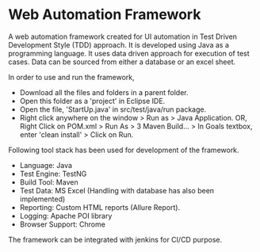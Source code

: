 # Web Automation Framework
A web automation framework created for UI automation in Test Driven Development Style (TDD) approach. It is developed using Java as a programming language. It uses data driven approach for execution of test cases. Data can be sourced from either a database or an excel sheet.

In order to use and run the framework, 
- Download all the files and folders in a parent folder. 
- Open this folder as a 'project' in Eclipse IDE.
- Open the file, 'StartUp.java' in src/test/java/run package.
- Right click anywhere on the window > Run as > Java Application.
  OR, Right Click on POM.xml > Run As > 3 Maven Build... > In Goals textbox, enter 'clean install' > Click on Run.

Following tool stack has been used for development of the framework.
- Language: Java
- Test Engine: TestNG
- Build Tool: Maven
- Test Data: MS Excel (Handling with database has also been implemented)
- Reporting: Custom HTML reports (Allure Report).
- Logging: Apache POI library
- Browser Support: Chrome

The framework can be integrated with jenkins for CI/CD purpose.
